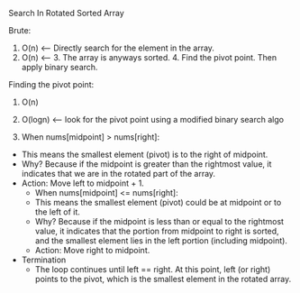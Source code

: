 Search In Rotated Sorted Array

Brute:
1. O(n) <-- Directly search for the element in the array.
2. O(n) <-- 
   3. The array is anyways sorted.
   4. Find the pivot point. Then apply binary search.

Finding the pivot point:
1. O(n)
2. O(logn) <-- look for the pivot point using a modified binary search algo

1. When nums[midpoint] > nums[right]:
 - This means the smallest element (pivot) is to the right of midpoint.
 - Why? Because if the midpoint is greater than the rightmost value, it indicates that we are in the rotated part of the array.
 - Action: Move left to midpoint + 1.
    - When nums[midpoint] <= nums[right]:
    - This means the smallest element (pivot) could be at midpoint or to the left of it.
    - Why? Because if the midpoint is less than or equal to the rightmost value, it indicates that the portion from midpoint to right is sorted, and the smallest element lies in the left portion (including midpoint).
    - Action: Move right to midpoint.
 - Termination 
   - The loop continues until left == right. At this point, left (or right) points to the pivot, which is the smallest element in the rotated array.